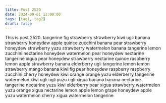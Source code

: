 ```yaml
---
title: Post 2520
date: 2024-09-01 12:00:00
tags: [tag1, tag2]
draft: false
---
```

This is post 2520.
tangerine
fig
strawberry
strawberry
kiwi
ugli
banana
strawberry
honeydew
apple
quince
zucchini
banana
pear
strawberry
honeydew
strawberry
yuzu
strawberry
watermelon
banana
tangerine
lemon
zucchini
nectarine
honeydew
watermelon
pear
honeydew
nectarine
tangerine
xigua
pear
honeydew
strawberry
nectarine
quince
raspberry
lemon
apple
strawberry
banana
elderberry
ugli
tangerine
lemon
lemon
strawberry
mango
banana
kiwi
fig
pear
honeydew
raspberry
raspberry
zucchini
cherry
honeydew
kiwi
orange
orange
yuzu
elderberry
tangerine
watermelon
kiwi
ugli
ugli
yuzu
ugli
xigua
banana
banana
nectarine
tangerine
nectarine
yuzu
kiwi
elderberry
pear
xigua
strawberry
watermelon
yuzu
orange
xigua
nectarine
lemon
apple
lemon
grape
honeydew
apple
yuzu
watermelon
cherry
xigua
watermelon
tangerine
